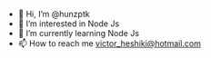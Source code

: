 - 👋 Hi, I’m @hunzptk
- 👀 I’m interested in Node Js
- 🌱 I’m currently learning Node Js
- 📫 How to reach me victor_heshiki@hotmail.com

<!---
hunzptk/hunzptk is a ✨ special ✨ repository because its `README.md` (this file) appears on your GitHub profile.
You can click the Preview link to take a look at your changes.
--->
